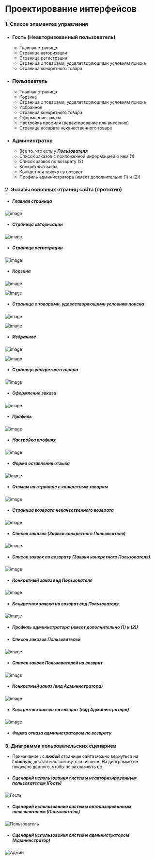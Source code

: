 # Проектирование интерфейсов
### 1. Список элементов управления

* ### Гость (Неавторизованный пользователь)
    * Главная страница
    * Страница авторизации
    * Страница регистрации
    * Страница с товарами, удовлетворяющими условиям поиска
    * Страница конкретного товара

* ### Пользователь
    * Главная страница
    * Корзина
    * Страница с товарами, удовлетворяющими условиям поиска
    * Избранное
    * Страница конкретного товара
    * Оформление заказа
    * Настройка профиля (редактирование или внесение)
    * Страница возврата некачественного товара

* ### Администратор
    *  Все то, что есть у ***Пользователя***
    *  Список заказов с приложенной информацией о нем (1)
    *  Список заявок по возврату (2)
    *  Конкретный заказ
    *  Конкретная заявка на возврат
    *  Профиль администратора (имеет дополнительно (1) и (2))

### 2. Эскизы основных страниц сайта (прототип)
* ##### Главная страница
![image](https://user-images.githubusercontent.com/58702589/144573182-b08ac1fc-242a-470e-9266-f7bdec49cfbc.png)

* ##### Страница авторизации
![image](https://user-images.githubusercontent.com/58702589/144573208-a145a9dc-4f56-446d-a5ee-d21d28fd7f9b.png)

* ##### Страница регистрации
![image](https://user-images.githubusercontent.com/58702589/144573240-116c20a2-3b3a-4bb5-8102-48fe51969894.png)

* ##### Корзина
![image](https://user-images.githubusercontent.com/58702589/144573272-4b0e41a7-f6dc-46ca-9b64-76f64f5b0dd1.png)

![image](https://user-images.githubusercontent.com/58702589/144573310-c2e9cd33-67b3-44ff-a4a3-85aa0bffe0d9.png)

* ##### Страница с товарами, удовлетворяющими условиям поиска
![image](https://user-images.githubusercontent.com/58702589/144573350-7f5c3d78-b776-457f-b296-2286edf9d5aa.png)

![image](https://user-images.githubusercontent.com/58702589/144573383-2ec0f05a-6322-4be4-892e-ef6b6293c093.png)

* ##### Избранное
![image](https://user-images.githubusercontent.com/58702589/144573417-60219fee-d460-445e-a414-4536b1c13948.png)

![image](https://user-images.githubusercontent.com/58702589/144573450-5a527065-096b-4f04-810c-7747b1c6235d.png)

* ##### Страница конкретного товара
![image](https://user-images.githubusercontent.com/58702589/144573502-6ce17d15-43d1-4df9-9537-62aab4b04f3f.png)

* ##### Оформление заказа
![image](https://user-images.githubusercontent.com/58702589/144603881-d451ab86-2fd6-4cad-a7e5-58aad97430cb.png)

* ##### Профиль
![image](https://user-images.githubusercontent.com/58702589/144604754-85c217bd-e3cc-4c29-93ac-29f19b16a8b3.png)

* ##### Настройка профиля
![image](https://user-images.githubusercontent.com/58702589/144650310-5ba3426c-f1a7-499c-8e57-ff793a58ddc4.png)

* ##### Форма оставления отзыва
![image](https://user-images.githubusercontent.com/58702589/144653533-223a71af-eb0b-40f0-a4b8-258c2b7d2693.png)

* ##### Отзывы на странице с конкретным товаром
![image](https://user-images.githubusercontent.com/58702589/144653493-bee870fb-d705-469a-9385-ac0f7fdfac9a.png)

* ##### Страница возврата некачественного возврата
![image](https://user-images.githubusercontent.com/58702589/144604192-65da0dc2-bb04-4a08-9e26-cdad2b6e91fa.png)

* ##### Список заказов (Заявки конкретного **Пользователя**)
![image](https://user-images.githubusercontent.com/58702589/144653891-1482023a-15aa-4170-ad95-7f8273401d1b.png)

* ##### Список заявок по возврату (Заявки конкретного **Пользователя**)
![image](https://user-images.githubusercontent.com/58702589/144654358-1502befc-2af7-473c-bb9d-a9dc8ad9f1b2.png)

* ##### Конкретный заказ вид **Пользователя**
![image](https://user-images.githubusercontent.com/58702589/144654293-bba9ccea-4a16-4ec5-a885-00be24b25028.png)

* ##### Конкретная заявка на возврат вид **Пользователя**
![image](https://user-images.githubusercontent.com/58702589/144607215-8945e141-5e3b-459b-a42a-28b59c43b5f3.png)

* ##### Профиль администратора (имеет дополнительно (1) и (2))

* ##### Список заказов **Пользователей**
![image](https://user-images.githubusercontent.com/58702589/144607416-b78b67fb-4079-491e-8c47-66c75e6d1b80.png)

* ##### Список заявок **Пользователей** на возврат
![image](https://user-images.githubusercontent.com/58702589/144607618-0669c845-964b-4a0b-8668-d1363f4d5a4c.png)

* ##### Конкретный заказ (вид Администратора)
![image](https://user-images.githubusercontent.com/58702589/144609778-8caf0ff1-a852-4b62-a3dc-fbcaae562605.png)

* ##### Конкретная заявка на возврат (вид Администратора)
![image](https://user-images.githubusercontent.com/58702589/144609832-cd949038-c6d6-4ddf-9527-c4ec9de1f803.png)

* ##### Форма отказа администратором по возврату


### 3. Диаграмма пользовательских сценариев

*  Примечание : с ***любой*** страницы сайта можно вернуться на ***Главную***, достаточно кликнуть по иконке. На диаграмме не показано данного, чтобы не захламлять ее

* ##### Сценарий использования системы неавторизированным пользователем (**Гость**)
![Гость](https://user-images.githubusercontent.com/58702589/144587197-14b08c86-5da9-4a0c-a458-bfd0bba8ba23.png)

* ##### Сценарий использования системы авторизированным пользователем (**Пользователь**)
![Пользователь](https://user-images.githubusercontent.com/58702589/144651078-54664ad3-ec50-420d-bd70-375792bb2a7b.png)

* ##### Сценарий использования системы администратором (**Администратор**)
![Админ](https://user-images.githubusercontent.com/58702589/144603584-417954e2-82d6-47d5-ba7d-cdee00cbcd21.png)
